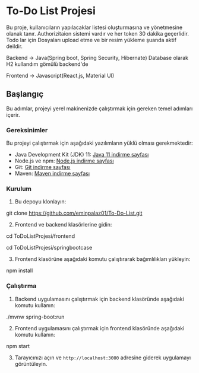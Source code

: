 # To-Do List Projesi

Bu proje, kullanıcıların yapılacaklar listesi oluşturmasına ve yönetmesine olanak tanır. Authorizitaion sistemi vardır ve her token 30 dakika geçerlidir.
Todo lar için Dosyaları upload etme ve bir resim yükleme şuanda aktif deildir.

Backend  -> Java(Spring boot, Spring Security, Hibernate)  Database olarak H2 kullandım gömülü backend'de

Frontend -> Javascript(React.js, Material UI)

## Başlangıç

Bu adımlar, projeyi yerel makinenizde çalıştırmak için gereken temel adımları içerir.

### Gereksinimler

Bu projeyi çalıştırmak için aşağıdaki yazılımların yüklü olması gerekmektedir:

- Java Development Kit (JDK) 11: [Java 11 indirme sayfası](https://www.oracle.com/java/technologies/javase-jdk11-downloads.html)
- Node.js ve npm: [Node.js indirme sayfası](https://nodejs.org/)
- Git: [Git indirme sayfası](https://git-scm.com/downloads)
- Maven: [Maven indirme sayfası](https://maven.apache.org/download.cgi)

### Kurulum

1. Bu depoyu klonlayın:

git clone 
https://github.com/eminpalaz01/To-Do-List.git

2. Frontend ve backend klasörlerine gidin:

cd ToDoListProjesi/frontend

cd ToDoListProjesi/springbootcase

3. Frontend klasörüne aşağıdaki komutu çalıştırarak bağımlılıkları yükleyin:

npm install

### Çalıştırma

1. Backend uygulamasını çalıştırmak için backend klasöründe aşağıdaki komutu kullanın:
 
./mvnw spring-boot:run

2. Frontend uygulamasını çalıştırmak için frontend klasöründe aşağıdaki komutu kullanın:
 
npm start

3. Tarayıcınızı açın ve `http://localhost:3000` adresine giderek uygulamayı görüntüleyin.
